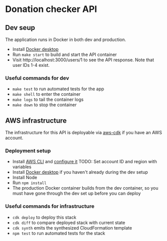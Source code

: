 # Donation checker API


## Dev seup

The application runs in Docker in both dev and production.

* Install [Docker desktop](https://www.docker.com/products/docker-desktop/)
* Run `make start` to build and start the API container
* Visit http://localhost:3000/users/1 to see the API response. Note that user IDs 1-4 exist.

### Useful commands for dev

* `make test`        to run automated tests for the app
* `make shell`       to enter the container
* `make logs`        to tail the container logs
* `make down`        to stop the container


## AWS infrastructure

The infrastructure for this API is deployable via [aws-cdk](https://docs.aws.amazon.com/cdk/v2/guide/getting_started.html) if you have an AWS account. 

### Deployment setup

* Install [AWS CLI](https://docs.aws.amazon.com/cli/latest/userguide/getting-started-install.html) and [configure it](https://docs.aws.amazon.com/cli/latest/userguide/cli-configure-sso.html)
TODO: Set account ID and region with variables
* Install [Docker desktop](https://www.docker.com/products/docker-desktop/) if you haven't already during the dev setup
* Install Node
* Run `npm install`
* The production Docker container builds from the dev container, so you must have gone through the dev set up before you can deploy

### Useful commands for infrastructure

* `cdk deploy`      to deploy this stack
* `cdk diff`        to compare deployed stack with current state
* `cdk synth`       emits the synthesized CloudFormation template
* `npm test`        to run automated tests for the stack 